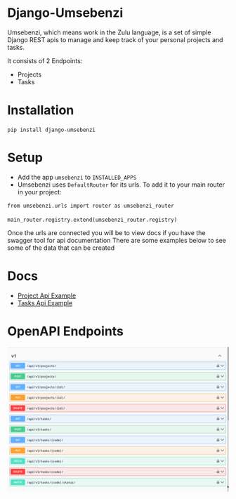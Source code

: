 # Django-Umsebenzi

Umsebenzi, which means work in the Zulu language, is a set of simple Django REST apis to manage and keep track of your personal
projects and tasks.

It consists of 2 Endpoints:

* Projects
* Tasks

# Installation
```
pip install django-umsebenzi
```

# Setup

* Add the app `umsebenzi` to `INSTALLED_APPS`
* Umsebenzi uses `DefaultRouter` for its urls. To add it to your main router in your project:
```
from umsebenzi.urls import router as umsebenzi_router 

main_router.registry.extend(umsebenzi_router.registry)
```

Once the urls are connected you will be to view docs if you have the swagger tool for api documentation
There are some examples below to see some of the data that can be created


# Docs
* [Project Api Example](docs/project.md)
* [Tasks Api Example](docs/task.md)

# OpenAPI Endpoints

![screenshot of endpoints](umsebenzi_swagger.png)